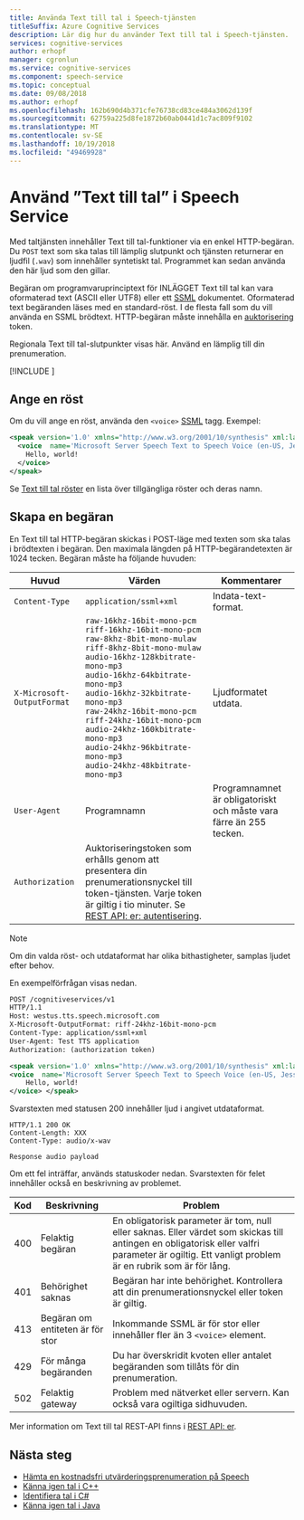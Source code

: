 ```yaml
---
title: Använda Text till tal i Speech-tjänsten
titleSuffix: Azure Cognitive Services
description: Lär dig hur du använder Text till tal i Speech-tjänsten.
services: cognitive-services
author: erhopf
manager: cgronlun
ms.service: cognitive-services
ms.component: speech-service
ms.topic: conceptual
ms.date: 09/08/2018
ms.author: erhopf
ms.openlocfilehash: 162b690d4b371cfe76738cd83ce484a3062d139f
ms.sourcegitcommit: 62759a225d8fe1872b60ab0441d1c7ac809f9102
ms.translationtype: MT
ms.contentlocale: sv-SE
ms.lasthandoff: 10/19/2018
ms.locfileid: "49469928"
---
```

# <a name="use-text-to-speech-in-speech-service"></a>Använd ”Text till tal” i Speech Service

Med taltjänsten innehåller Text till tal-funktioner via en enkel HTTP-begäran. Du `POST` text som ska talas till lämplig slutpunkt och tjänsten returnerar en ljudfil (`.wav`) som innehåller syntetiskt tal. Programmet kan sedan använda den här ljud som den gillar.

Begäran om programvaruprinciptext för INLÄGGET Text till tal kan vara oformaterad text (ASCII eller UTF8) eller ett [SSML](speech-synthesis-markup.md) dokumentet. Oformaterad text begäranden läses med en standard-röst. I de flesta fall som du vill använda en SSML brödtext. HTTP-begäran måste innehålla en [auktorisering](https://docs.microsoft.com/azure/cognitive-services/speech-service/rest-apis#authentication) token.

Regionala Text till tal-slutpunkter visas här. Använd en lämplig till din prenumeration.

[!INCLUDE [](../../../includes/cognitive-services-speech-service-endpoints-text-to-speech.md)]

## <a name="specify-a-voice"></a>Ange en röst

Om du vill ange en röst, använda den `<voice>` [SSML](speech-synthesis-markup.md) tagg. Exempel:

```xml
<speak version='1.0' xmlns="http://www.w3.org/2001/10/synthesis" xml:lang='en-US'>
  <voice  name='Microsoft Server Speech Text to Speech Voice (en-US, JessaRUS)'>
    Hello, world!
  </voice>
</speak>
```

Se [Text till tal röster](language-support.md#text-to-speech) en lista över tillgängliga röster och deras namn.

## <a name="make-a-request"></a>Skapa en begäran

En Text till tal HTTP-begäran skickas i POST-läge med texten som ska talas i brödtexten i begäran. Den maximala längden på HTTP-begärandetexten är 1024 tecken. Begäran måste ha följande huvuden:

Huvud|Värden|Kommentarer
-|-|-
|`Content-Type` | `application/ssml+xml` | Indata-text-format.
|`X-Microsoft-OutputFormat`|     `raw-16khz-16bit-mono-pcm`<br>`riff-16khz-16bit-mono-pcm`<br>`raw-8khz-8bit-mono-mulaw`<br>`riff-8khz-8bit-mono-mulaw`<br>`audio-16khz-128kbitrate-mono-mp3`<br>`audio-16khz-64kbitrate-mono-mp3`<br>`audio-16khz-32kbitrate-mono-mp3`<br>`raw-24khz-16bit-mono-pcm`<br>`riff-24khz-16bit-mono-pcm`<br>`audio-24khz-160kbitrate-mono-mp3`<br>`audio-24khz-96kbitrate-mono-mp3`<br>`audio-24khz-48kbitrate-mono-mp3` | Ljudformatet utdata.
|`User-Agent`   |Programnamn | Programnamnet är obligatoriskt och måste vara färre än 255 tecken.
| `Authorization`   | Auktoriseringstoken som erhålls genom att presentera din prenumerationsnyckel till token-tjänsten. Varje token är giltig i tio minuter. Se [REST API: er: autentisering](rest-apis.md#authentication).

> [!NOTE]
> Om din valda röst- och utdataformat har olika bithastigheter, samplas ljudet efter behov.

En exempelförfrågan visas nedan.

```xml
POST /cognitiveservices/v1
HTTP/1.1
Host: westus.tts.speech.microsoft.com
X-Microsoft-OutputFormat: riff-24khz-16bit-mono-pcm
Content-Type: application/ssml+xml
User-Agent: Test TTS application
Authorization: (authorization token)

<speak version='1.0' xmlns="http://www.w3.org/2001/10/synthesis" xml:lang='en-US'>
<voice  name='Microsoft Server Speech Text to Speech Voice (en-US, JessaRUS)'>
    Hello, world!
</voice> </speak>
```

Svarstexten med statusen 200 innehåller ljud i angivet utdataformat.

```
HTTP/1.1 200 OK
Content-Length: XXX
Content-Type: audio/x-wav

Response audio payload
```

Om ett fel inträffar, används statuskoder nedan. Svarstexten för felet innehåller också en beskrivning av problemet.

|Kod|Beskrivning|Problem|
|-|-|-|
400 |Felaktig begäran |En obligatorisk parameter är tom, null eller saknas. Eller värdet som skickas till antingen en obligatorisk eller valfri parameter är ogiltig. Ett vanligt problem är en rubrik som är för lång.
401|Behörighet saknas |Begäran har inte behörighet. Kontrollera att din prenumerationsnyckel eller token är giltig.
413|Begäran om entiteten är för stor|Inkommande SSML är för stor eller innehåller fler än 3 `<voice>` element.
429|För många begäranden|Du har överskridit kvoten eller antalet begäranden som tillåts för din prenumeration.
|502|Felaktig gateway    | Problem med nätverket eller servern. Kan också vara ogiltiga sidhuvuden.

Mer information om Text till tal REST-API finns i [REST API: er](rest-apis.md#text-to-speech).

## <a name="next-steps"></a>Nästa steg

- [Hämta en kostnadsfri utvärderingsprenumeration på Speech](https://azure.microsoft.com/try/cognitive-services/)
- [Känna igen tal i C++](quickstart-cpp-windows.md)
- [Identifiera tal i C#](quickstart-csharp-dotnet-windows.md)
- [Känna igen tal i Java](quickstart-java-android.md)
